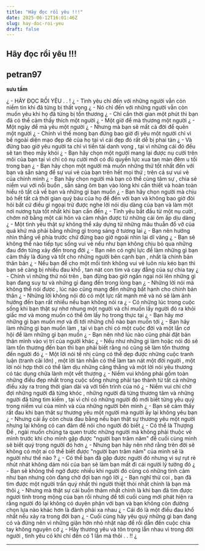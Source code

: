 ```yaml
---
title: "Hãy đọc rồi yêu !!!"
date: 2025-06-12T16:01:46Z
slug: hay-doc-roi-yeu
draft: false
---
```


## Hãy đọc rồi yêu !!!

## petran97

****sưu tầm****
 
 ¿ - HÃY ĐỌC RỒI YÊU . . !
¿ - Tình yêu chỉ đến với những người vẫn còn niềm tin khi đã từng bị thất vọng
¿ - Nó chỉ đến với những người vẫn còn muốn yêu khi họ đã từng bị tổn thương
¿ - Chỉ cần thời gian một phút thì bạn đã có thể cảm thấy thích một người
¿ - Một giờ để mà thương một người
¿ - Một ngày để mà yêu một người
¿ - Nhưng mà bạn sẽ mất cả đời để quên một người
¿ - Chính vì thế mong bạn đừng bao giờ đi yêu một người chỉ vì bề ngoài diện mạo đẹp đẽ của họ tại vì cái đẹp đó rất dễ bị phai tàn
¿ - Và đừng bao giờ yêu người ta chỉ vì tiền tài danh vọng , tại vì những cái đó đều sẽ tan theo mây khói
¿ - Bạn hãy chọn một người mang lại được nụ cười trên môi của bạn tại vì chỉ có nụ cười mới có đủ quyền lực xua tan màn đêm u tối trong bạn
¿ - Bạn hãy chọn một người mà muốn những thứ tốt nhất đến với bạn và sẵn sàng để sự vui vẻ của bạn trên hết mọi thứ ; trên cả sự vui vẻ của chính mình
¿ - Bạn hãy chọn người mà bạn có thể cùng tâm sự , chia sẻ niềm vui với nỗi buồn , sẵn sàng ôm bạn vào lòng khi cần thiết và hoàn toàn hiểu rõ tất cả về bạn và những gì bạn muốn
¿ - Bạn hãy chọn người mà chịu bỏ hết tất cả thời gian quý báu của họ để đến với bạn và không bao giờ đòi hỏi bất cứ điều gì ngoại trừ được nghe lời nói dịu dàng của bạn và làm một nơi nương tựa tốt nhất khi bạn cần đến
¿ - Tình yêu bắt đầu từ một nụ cười , chớm nở bằng một cái hôn và cảm nhận được từ những cái ôm ấp dịu dàng
¿ - Một tình yêu thật sự không thể xây dựng từ những mâu thuẫn đổ vỡ của quá khứ mà phải bằng những gì trong sáng ở tương lai
¿ - Bạn nên hướng nhìn thẳng về phía trước chứ đừng bao giờ ngoái nhìn lại dĩ vãng
¿ - Bạn sẽ không thể nào tiếp tục sống vui vẻ nếu như bạn không chịu bỏ qua những đau đớn từng xảy đến trong đời
¿ - Bạn nên có nghị lực để làm những gì bạn cảm thấy là đúng và tốt cho những người bên cạnh bạn , nhất là chính bản thân bản
¿ - Nếu bạn để cho một mối tình không vui vẻ luôn níu kéo bạn thì bạn sẽ càng bị nhiều đau khổ , tan nát con tim và cay đắng của sự chia tay
¿ - Chính vì những thứ nói trên , bạn đừng bao giờ ngần ngại nói lên những gì bạn đang suy tư và những gì đang đến trong lòng bạn
¿ - Những lời nói mà không thể nói được , lúc nào cũng mang đến những bất hạnh cho chính bản thân
¿ - Những lời không nói đó có một lực rất mạnh mẽ và nó sẽ làm ảnh hưởng đến bạn rất nhiều nếu bạn không nói ra
¿ - Có những lúc trong cuộc sống khi bạn thật sự nhơ nhung một người và chỉ muốn lấy người đó ra khỏi giấc mơ và mong muốn có thể ôm lấy họ trong thực tại
¿ - Bạn hãy mơ những gì bạn muốn mơ và đi tới những chỗ nào bạn muốn tới
¿ - Bạn hãy làm những gì bạn muốn làm , tại vì bạn chỉ có một cuộc đời và một lần cơ hội để làm những gì bạn muốn
¿ - Bạn nên nhớ lúc nào cũng phải đặt bản thân mình vào vị trí của người khác
¿ - Nếu như những gì làm hoặc nói đó sẽ làm tổn thương đến bạn thì bạn phải biết rằng nó cũng sẽ làm tổn thương đến người đó
¿ - Một lời nói tế nhị cũng có thể dẹp được những cuộc tranh luận (tranh cãi lớn) , một lời tàn nhẫn có thể làm tan nát một đời người , một lời nói hợp thời có thể làm dịu những căng thẳng và một lời nói yêu thương có tác dụng chữa lành một vết thương
¿ - Niềm vui không phải gồm toàn những điều đẹp nhất trong cuộc sống nhưng phải tạo thành từ tất cả những điều xảy ra trong thời gian dài và với tiến trình của nó
¿ - Niềm vui chỉ chờ đợi những người đã từng khóc , những người đã từng thương tâm và những người đã từng tìm kiếm , tại vì chỉ có những người đó mới biết từng yêu quý trong niềm vui của mình và của những người bên mình
¿ - Bạn sẽ cảm thấy rất đau khi bạn thât sự thương yêu một người mà người ấy lại không yêu bạn
¿ - Nhưng cái ấy còn chưa đau bằng nếu bạn thật sự thương yêu một người nhưng lại không có can đảm để nói cho người đó biết
¿ - Có thể là Thượng Đế , ngài muốn chúng ta quen trước những người mà không phải thuộc về mình trước khi cho mình gặp được "người bạn trăm năm" để cuối cùng mình sẽ biết quý trọng người đó hơn
¿ - Nhưng bạn hãy nên nhớ rằng trên đời sẽ không có một ai có thể biết được "người bạn trăm năm" của mình sẽ là người như thế nào ?
¿ - Có thể bạn đã gặp được người đó nhưng vì sự rụt rè nhút nhát không dám nói của bạn sẽ làm bạn mất đi cái người lý tưởng đó
¿ - Bạn sẽ không thể ngờ được nhiều khi người đó cũng có những tình cảm như bạn nhưng còn đang chờ đợi bạn ngỏ lời
¿ - Bạn nghĩ thử coi , bạn đã tìm được một người trần quý nhất thì người thiệt thòi nhất chính là bạn mà thôi
¿ - Nhưng mà thật sự cái buồn thảm nhất chính là khi bạn đã tìm được ngươi tình trong mộng của bạn rồi nhưng để tới cuối cùng mới phát hiện ra rằng người đó lại không có duyên phận với bạn và bạn không còn đường chọn lựa nào khác hơn là đành phải xa nhau
¿ - Cái đó là một điều đau khổ nhất nếu xảy ra trong đời bạn
¿ - Cuối cùng hãy yêu quý những gì bạn đang có và đừng nên vì những giận hờn nhỏ nhặt nàp để rồi dẫn đến cuộc chia tay không nguyên cớ
¿ - Hãy thương yêu và tôn trọng lẫn nhau vì trong đời người , tình yêu có khi chỉ đến có 1 lần mà thôi . . !!
¿
* * *